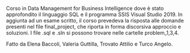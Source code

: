 Corso in Data Management for Business Intelligence dove è stato approfondito il linguaggio SQL e il programma SSIS Visual Studio 2019. In aggiunta ad un esame scritto, il corso prevedeva la risposta alle domande presenti nel file final_project, che riporta in forma discorsiva approccio e soluzioni. I file .sql e .sln si possono trovare nelle cartelle problem_1,3,4.

Fatto da Elena Baccoli, Valeria Guttilla, Trovato Attilio e Turco Angelo.
